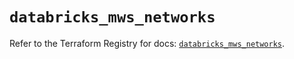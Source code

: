 # `databricks_mws_networks`

Refer to the Terraform Registry for docs: [`databricks_mws_networks`](https://registry.terraform.io/providers/databricks/databricks/1.70.0/docs/resources/mws_networks).
